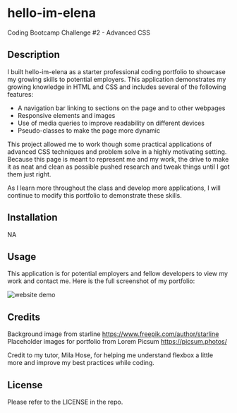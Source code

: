 # hello-im-elena
Coding Bootcamp Challenge #2 - Advanced CSS

## Description

I built hello-im-elena as a starter professional coding portfolio to showcase my growing skills to potential employers. This application demonstrates my growing knowledge in HTML and CSS and includes several of the following features:

- A navigation bar linking to sections on the page and to other webpages
- Responsive elements and images
- Use of media queries to improve readability on different devices
- Pseudo-classes to make the page more dynamic

This project allowed me to work though some practical applications of advanced CSS techniques and problem solve in a highly motivating setting. Because this page is meant to represent me and my work, the drive to make it as neat and clean as possible pushed research and tweak things until I got them just right. 

As I learn more throughout the class and develop more applications, I will continue to modify this portfolio to demonstrate these skills.  

## Installation

NA

## Usage

This application is for potential employers and fellow developers to view my work and contact me. Here is the full screenshot of my portfolio:

![website demo](./assets/images/screenshot.png)

## Credits

Background image from starline https://www.freepik.com/author/starline 
Placeholder images for portfolio from Lorem Picsum https://picsum.photos/ 

Credit to my tutor, Mila Hose, for helping me understand flexbox a little more and improve my best practices while coding. 


## License

Please refer to the LICENSE in the repo. 